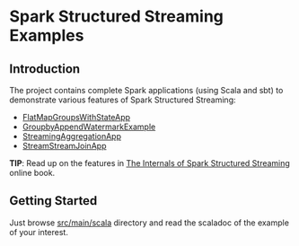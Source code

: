 # Spark Structured Streaming Examples

## Introduction

The project contains complete Spark applications (using Scala and sbt) to demonstrate various features of Spark Structured Streaming:

* [FlatMapGroupsWithStateApp](src/main/scala/pl/japila/spark/FlatMapGroupsWithStateApp.scala)
* [GroupbyAppendWatermarkExample](src/main/scala/pl/japila/spark/GroupbyAppendWatermarkExample.scala)
* [StreamingAggregationApp](src/main/scala/pl/japila/spark/StreamingAggregationApp.scala)
* [StreamStreamJoinApp](src/main/scala/pl/japila/spark/StreamStreamJoinApp.scala)

**TIP**: Read up on the features in [The Internals of Spark Structured Streaming](https://bit.ly/spark-structured-streaming) online book.

## Getting Started

Just browse [src/main/scala](src/main/scala/pl/japila/spark) directory and read the scaladoc of the example of your interest.
